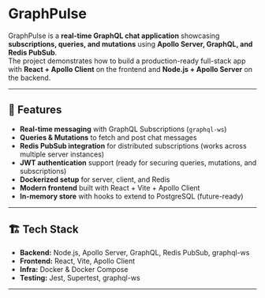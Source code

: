 
# GraphPulse

GraphPulse is a **real-time GraphQL chat application** showcasing **subscriptions, queries, and mutations** using **Apollo Server, GraphQL, and Redis PubSub**.  
The project demonstrates how to build a production-ready full-stack app with **React + Apollo Client** on the frontend and **Node.js + Apollo Server** on the backend.

---

## 🚀 Features
- **Real-time messaging** with GraphQL Subscriptions (`graphql-ws`)
- **Queries & Mutations** to fetch and post chat messages
- **Redis PubSub integration** for distributed subscriptions (works across multiple server instances)
- **JWT authentication** support (ready for securing queries, mutations, and subscriptions)
- **Dockerized setup** for server, client, and Redis
- **Modern frontend** built with React + Vite + Apollo Client
- **In-memory store** with hooks to extend to PostgreSQL (future-ready)

---

## 🏗️ Tech Stack
- **Backend:** Node.js, Apollo Server, GraphQL, Redis PubSub, graphql-ws
- **Frontend:** React, Vite, Apollo Client
- **Infra:** Docker & Docker Compose
- **Testing:** Jest, Supertest, graphql-ws

---


